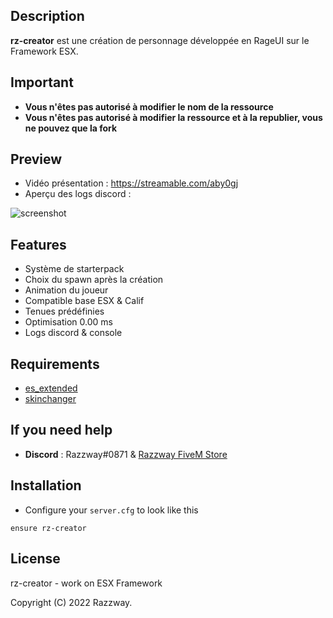 ## Description
**rz-creator** est une création de personnage développée en RageUI sur le Framework ESX.

## Important
- **Vous n'êtes pas autorisé à modifier le nom de la ressource**
- **Vous n'êtes pas autorisé à modifier la ressource et à la republier, vous ne pouvez que la fork**

## Preview
- Vidéo présentation : https://streamable.com/aby0gj
- Aperçu des logs discord :

![screenshot](https://cdn.discordapp.com/attachments/748844923977203762/965676010156724254/unknown.png)

## Features
- Système de starterpack 
- Choix du spawn après la création
- Animation du joueur
- Compatible base ESX & Calif 
- Tenues prédéfinies
- Optimisation 0.00 ms
- Logs discord & console

## Requirements
- [es_extended](https://github.com/esx-framework/esx-legacy/tree/main/%5Besx%5D/es_extended)
- [skinchanger](https://github.com/Razzway/skinchanger)

## If you need help
- **Discord** : Razzway#0871 & [Razzway FiveM Store](https://discord.gg/EtWdxsCv94)

## Installation
- Configure your `server.cfg` to look like this

```
ensure rz-creator
```
## License
rz-creator - work on ESX Framework

Copyright (C) 2022 Razzway.
